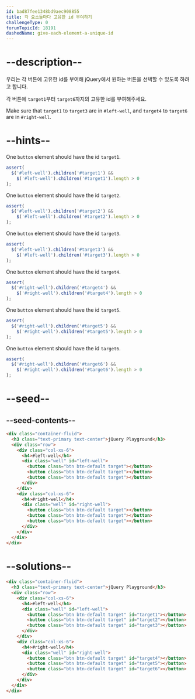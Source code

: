 ```yaml
---
id: bad87fee1348bd9aec908855
title: 각 요소들마다 고유한 id 부여하기
challengeType: 0
forumTopicId: 18191
dashedName: give-each-element-a-unique-id
---
```


# --description--

우리는 각 버튼에 고유한 id를 부여해 jQuery에서 원하는 버튼을 선택할 수 있도록 하려고 합니다.

각 버튼에 `target1`부터 `target6`까지의 고유한 id를 부여해주세요.

Make sure that `target1` to `target3` are in `#left-well`, and `target4` to `target6` are in `#right-well`.

# --hints--

One `button` element should have the id `target1`.

```js
assert(
  $('#left-well').children('#target1') &&
    $('#left-well').children('#target1').length > 0
);
```

One `button` element should have the id `target2`.

```js
assert(
  $('#left-well').children('#target2') &&
    $('#left-well').children('#target2').length > 0
);
```

One `button` element should have the id `target3`.

```js
assert(
  $('#left-well').children('#target3') &&
    $('#left-well').children('#target3').length > 0
);
```

One `button` element should have the id `target4`.

```js
assert(
  $('#right-well').children('#target4') &&
    $('#right-well').children('#target4').length > 0
);
```

One `button` element should have the id `target5`.

```js
assert(
  $('#right-well').children('#target5') &&
    $('#right-well').children('#target5').length > 0
);
```

One `button` element should have the id `target6`.

```js
assert(
  $('#right-well').children('#target6') &&
    $('#right-well').children('#target6').length > 0
);
```

# --seed--

## --seed-contents--

```html
<div class="container-fluid">
  <h3 class="text-primary text-center">jQuery Playground</h3>
  <div class="row">
    <div class="col-xs-6">
      <h4>#left-well</h4>
      <div class="well" id="left-well">
        <button class="btn btn-default target"></button>
        <button class="btn btn-default target"></button>
        <button class="btn btn-default target"></button>
      </div>
    </div>
    <div class="col-xs-6">
      <h4>#right-well</h4>
      <div class="well" id="right-well">
        <button class="btn btn-default target"></button>
        <button class="btn btn-default target"></button>
        <button class="btn btn-default target"></button>
      </div>
    </div>
  </div>
</div>
```

# --solutions--

```html
<div class="container-fluid">
  <h3 class="text-primary text-center">jQuery Playground</h3>
  <div class="row">
    <div class="col-xs-6">
      <h4>#left-well</h4>
      <div class="well" id="left-well">
        <button class="btn btn-default target" id="target1"></button>
        <button class="btn btn-default target" id="target2"></button>
        <button class="btn btn-default target" id="target3"></button>
      </div>
    </div>
    <div class="col-xs-6">
      <h4>#right-well</h4>
      <div class="well" id="right-well">
        <button class="btn btn-default target" id="target4"></button>
        <button class="btn btn-default target" id="target5"></button>
        <button class="btn btn-default target" id="target6"></button>
      </div>
    </div>
  </div>
</div>
```
